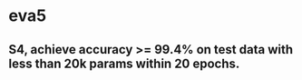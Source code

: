 # eva5



## S4, achieve accuracy >= 99.4% on test data with less than 20k params within 20 epochs.

